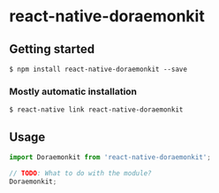 # react-native-doraemonkit

## Getting started

`$ npm install react-native-doraemonkit --save`

### Mostly automatic installation

`$ react-native link react-native-doraemonkit`

## Usage
```javascript
import Doraemonkit from 'react-native-doraemonkit';

// TODO: What to do with the module?
Doraemonkit;
```
